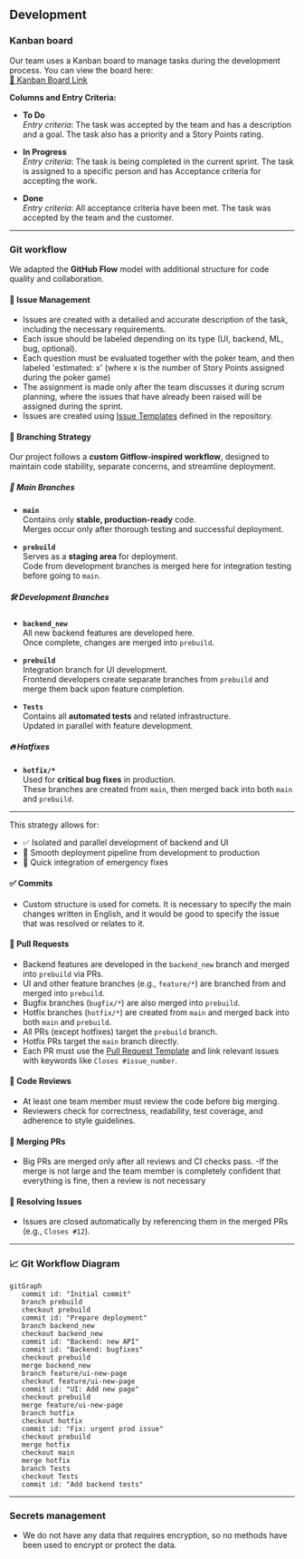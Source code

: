 ## Development

### Kanban board

Our team uses a Kanban board to manage tasks during the development process. You can view the board here:  
[🔗 Kanban Board Link](https://github.com/users/kite121/projects/1)

**Columns and Entry Criteria:**

- **To Do**  
  _Entry criteria_: The task was accepted by the team and has a description and a goal. The task also has a priority and a Story Points rating.

- **In Progress**  
  _Entry criteria_: The task is being completed in the current sprint. The task is assigned to a specific person and has Acceptance criteria for accepting the work.

- **Done**  
  _Entry criteria_: All acceptance criteria have been met. The task was accepted by the team and the customer.

---

### Git workflow

We adapted the **GitHub Flow** model with additional structure for code quality and collaboration.

#### 📌 Issue Management

- Issues are created with a detailed and accurate description of the task, including the necessary requirements.
- Each issue should be labeled depending on its type (UI, backend, ML, bug, optional).
- Each question must be evaluated together with the poker team, and then labeled 'estimated: x' (where x is the number of Story Points assigned during the poker game)
- The assignment is made only after the team discusses it during scrum planning, where the issues that have already been raised will be assigned during the sprint.
- Issues are created using [Issue Templates](https://github.com/Kazualov/endoscopy_tool/tree/485387f3265be78259112ad46ae5883865a9260e/.github/ISSUE_TEMPLATE) defined in the repository.

#### 🌿 Branching Strategy

Our project follows a **custom Gitflow-inspired workflow**, designed to maintain code stability, separate concerns, and streamline deployment.

##### 🌳 Main Branches
- **`main`**  
  Contains only **stable, production-ready** code.  
  Merges occur only after thorough testing and successful deployment.

- **`prebuild`**  
  Serves as a **staging area** for deployment.  
  Code from development branches is merged here for integration testing before going to `main`.

##### 🛠 Development Branches

- **`backend_new`**  
  All new backend features are developed here.  
  Once complete, changes are merged into `prebuild`.

- **`prebuild`**  
  Integration branch for UI development.  
  Frontend developers create separate branches from `prebuild` and merge them back upon feature completion.

- **`Tests`**  
  Contains all **automated tests** and related infrastructure.  
  Updated in parallel with feature development.

##### 🔥 Hotfixes

- **`hotfix/*`**  
  Used for **critical bug fixes** in production.  
  These branches are created from `main`, then merged back into both `main` and `prebuild`.

---

This strategy allows for:
- ✅ Isolated and parallel development of backend and UI
- 🚀 Smooth deployment pipeline from development to production
- 🧯 Quick integration of emergency fixes

#### ✅ Commits

- Custom structure is used for comets. It is necessary to specify the main changes written in English, and it would be good to specify the issue that was resolved or relates to it.

#### 🔀 Pull Requests

- Backend features are developed in the `backend_new` branch and merged into `prebuild` via PRs.
- UI and other feature branches (e.g., `feature/*`) are branched from and merged into `prebuild`.
- Bugfix branches (`bugfix/*`) are also merged into `prebuild`.
- Hotfix branches (`hotfix/*`) are created from `main` and merged back into both `main` and `prebuild`.
- All PRs (except hotfixes) target the `prebuild` branch.
- Hotfix PRs target the `main` branch directly.
- Each PR must use the [Pull Request Template](https://github.com/Kazualov/endoscopy_tool/blob/485387f3265be78259112ad46ae5883865a9260e/.github/pull-request-template.md) and link relevant issues with keywords like `Closes #issue_number`.

#### 🧪 Code Reviews

- At least one team member must review the code before big merging.
- Reviewers check for correctness, readability, test coverage, and adherence to style guidelines.

#### 🚀 Merging PRs

- Big PRs are merged only after all reviews and CI checks pass.
-If the merge is not large and the team member is completely confident that everything is fine, then a review is not necessary

#### 🧹 Resolving Issues

- Issues are closed automatically by referencing them in the merged PRs (e.g., `Closes #12`).

---

### 📈 Git Workflow Diagram

```mermaid
gitGraph
   commit id: "Initial commit"
   branch prebuild
   checkout prebuild
   commit id: "Prepare deployment"
   branch backend_new
   checkout backend_new
   commit id: "Backend: new API"
   commit id: "Backend: bugfixes"
   checkout prebuild
   merge backend_new
   branch feature/ui-new-page
   checkout feature/ui-new-page
   commit id: "UI: Add new page"
   checkout prebuild
   merge feature/ui-new-page
   branch hotfix
   checkout hotfix
   commit id: "Fix: urgent prod issue"
   checkout prebuild
   merge hotfix
   checkout main
   merge hotfix
   branch Tests
   checkout Tests
   commit id: "Add backend tests"
```

---

### Secrets management
- We do not have any data that requires encryption, so no methods have been used to encrypt or protect the data.
